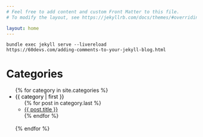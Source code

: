 ```yaml
---
# Feel free to add content and custom Front Matter to this file.
# To modify the layout, see https://jekyllrb.com/docs/themes/#overriding-theme-defaults

layout: home
---
```


```
bundle exec jekyll serve --livereload
https://60devs.com/adding-comments-to-your-jekyll-blog.html
```

# Categories

<!-- <ul>
{% for category in site.categories %}
<details>
  <summary><a name="{{ category | first }}" style="color: #000000; text-decoration: none;">{{ category | first }}</a></summary>
    <ul>
    {% for post in category.last %}
      <li><a href="{{ post.url }}">{{ post.title }}</a></li>
    {% endfor %}
    </ul>
</details>
{% endfor %}
</ul> -->


<ul>
{% for category in site.categories %}
  <li><a name="{{ category | first }}" style="color: #000000; text-decoration: none;">{{ category | first }}</a>
    <ul>
    {% for post in category.last %}
      <li><a href="{{ post.url }}">{{ post.title }}</a></li>
    {% endfor %}
    </ul>
    <br/>
  </li>
{% endfor %}
</ul>


